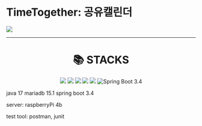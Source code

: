 # TimeTogether: 공유캘린더

<img src="https://img.shields.io/badge/표시할이름-색상?style=for-the-badge&logo=기술스택아이콘&logoColor=white">

<hr />
<div align=center><h1>📚 STACKS</h1></div>
<div align=center> 
  <img src="https://img.shields.io/badge/Java%2017-007396?style=for-the-badge&logo=Java&logoColor=white"> 
  <img src="https://img.shields.io/badge/MariaDB%2015.1-003545?style=for-the-badge&logo=MariaDB&logoColor=white">
  <img src="https://img.shields.io/badge/Spring%20Boot%203.4-6DB33F?style=for-the-badge&logo=SpringBoot&logoColor=white">
  <img src="https://img.shields.io/badge/Raspberry%20Pi-A22846?style=for-the-badge&logo=RaspberryPi&logoColor=white">
  
  <img src="https://img.shields.io/badge/Java-007396?style=for-the-badge&logo=Java&logoColor=black">
  <img src="https://img.shields.io/badge/Spring%20Boot%203.4-green" alt="Spring Boot 3.4" />

  
  
</div>


java 17
mariadb 15.1
spring boot 3.4

server: raspberryPi 4b

test tool: postman, junit
